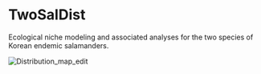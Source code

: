 # TwoSalDist
Ecological niche modeling and associated analyses for the two species of Korean endemic salamanders.

![Distribution_map_edit](https://github.com/yucheols/TwoSalDist/assets/85914125/e749a59a-d5d5-483b-a44c-bcc996cf30b0)

